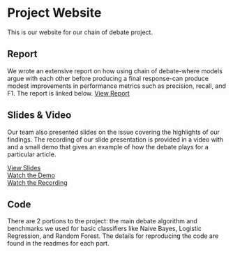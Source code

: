 # Project Website
This is our website for our chain of debate project.

## Report
We wrote an extensive report on how using chain of debate-where models argue with each other before producing a final response-can produce modest improvements in performance metrics such as precision, recall, and F1. The report is linked below.
[View Report](https://github.com/Omer1BC/LLMProject/blob/main/Chain_of_Debate__A_Multi_Agent_Framework_for_Misinformation_Detection.pdf)

## Slides & Video
Our team also presented slides on the issue covering the highlights of our findings. The recording of our slide presentation is provided in a video with and a small demo that gives an example of how the debate plays for a particular article.

[View Slides](https://github.com/Omer1BC/LLMProject/blob/main/Chain_of_Debate__A_Multi_Agent_Framework_for_Misinformation_Detection.pdf)  
[Watch the Demo](https://www.youtube.com/watch?v=BfJ4w71tdrE)  
[Watch the Recording](https://www.youtube.com/watch?v=UkqEEMxqT9g&t=421s)


## Code
There are 2 portions to the project: the main debate algorithm and benchmarks we used for basic classifiers like Naive Bayes, Logistic Regression, and Random Forest. The details for reproducing the code are found in the readmes for each part.

